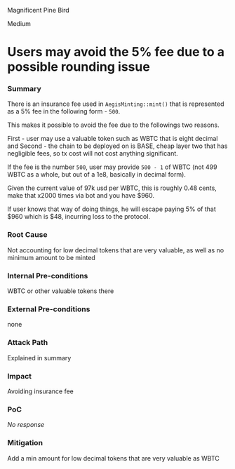 Magnificent Pine Bird

Medium

# Users may avoid the 5% fee due to a possible rounding issue

### Summary

There is an insurance fee used in `AegisMinting::mint()` that is represented as a 5% fee in the following form - `500`.

This makes it possible to avoid the fee due to the followings two reasons.

First - user may use a valuable token such as WBTC that is eight decimal and Second - the chain to be deployed on is BASE, cheap layer two that has negligible fees, so tx cost will not cost anything significant.

If the fee is the number `500`, user may provide `500 - 1` of WBTC (not 499 WBTC as a whole, but out of a 1e8, basically in decimal form).

Given the current value of 97k usd per WBTC, this is roughly 0.48 cents, make that x2000 times via bot and you have $960.

If user knows that way of doing things, he will escape paying 5% of that $960 which is $48, incurring loss to the protocol.

### Root Cause

Not accounting for low decimal tokens that are very valuable, as well as no minimum amount to be minted

### Internal Pre-conditions

WBTC or other valuable tokens there

### External Pre-conditions

none

### Attack Path

Explained in summary

### Impact

Avoiding insurance fee

### PoC

_No response_

### Mitigation

Add a min amount for low decimal tokens that are very valuable as WBTC